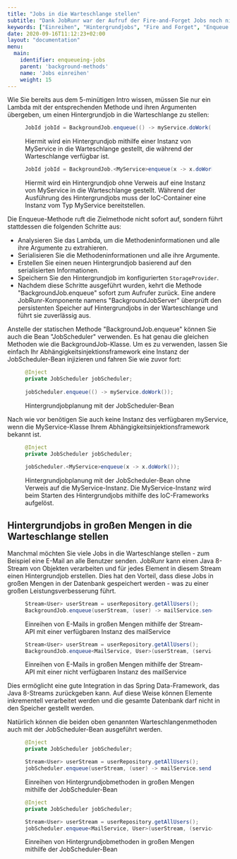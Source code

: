 ```yaml
---
title: "Jobs in die Warteschlange stellen"
subtitle: "Dank JobRunr war der Aufruf der Fire-and-Forget Jobs noch nie so einfach."
keywords: ["Einreihen", "Hintergrundjobs", "Fire and Forget", "Enqueue Jobs in großen Mengen"]
date: 2020-09-16T11:12:23+02:00
layout: "documentation"
menu: 
  main: 
    identifier: enqueueing-jobs
    parent: 'background-methods'
    name: 'Jobs einreihen'
    weight: 15
---
```

Wie Sie bereits aus dem 5-minütigen Intro wissen, müssen Sie nur ein Lambda mit der entsprechenden Methode und ihren Argumenten übergeben, um einen Hintergrundjob in die Warteschlange zu stellen:

<figure>

```java
JobId jobId = BackgroundJob.enqueue(() -> myService.doWork());
```
<figcaption> Hiermit wird ein Hintergrundjob mithilfe einer Instanz von MyService in die Warteschlange gestellt, die während der Warteschlange verfügbar ist. </figcaption>
</figure>

<figure>

```java
JobId jobId = BackgroundJob.<MyService>enqueue(x -> x.doWork());
```
<figcaption> Hiermit wird ein Hintergrundjob ohne Verweis auf eine Instanz von MyService in die Warteschlange gestellt. Während der Ausführung des Hintergrundjobs muss der IoC-Container eine Instanz vom Typ MyService bereitstellen. </figcaption>
</figure>


Die Enqueue-Methode ruft die Zielmethode nicht sofort auf, sondern führt stattdessen die folgenden Schritte aus:

- Analysieren Sie das Lambda, um die Methodeninformationen und alle ihre Argumente zu extrahieren.
- Serialisieren Sie die Methodeninformationen und alle ihre Argumente.
- Erstellen Sie einen neuen Hintergrundjob basierend auf den serialisierten Informationen.
- Speichern Sie den Hintergrundjob im konfigurierten `StorageProvider`.
- Nachdem diese Schritte ausgeführt wurden, kehrt die Methode "BackgroundJob.enqueue" sofort zum Aufrufer zurück. Eine andere JobRunr-Komponente namens "BackgroundJobServer" überprüft den persistenten Speicher auf Hintergrundjobs in der Warteschlange und führt sie zuverlässig aus.

Anstelle der statischen Methode "BackgroundJob.enqueue" können Sie auch die Bean "JobScheduler" verwenden. Es hat genau die gleichen Methoden wie die BackgroundJob-Klasse. Um es zu verwenden, lassen Sie einfach Ihr Abhängigkeitsinjektionsframework eine Instanz der JobScheduler-Bean injizieren und fahren Sie wie zuvor fort:


<figure>

```java
@Inject
private JobScheduler jobScheduler;
 
jobScheduler.enqueue(() -> myService.doWork());
```
<figcaption> Hintergrundjobplanung mit der JobScheduler-Bean </figcaption>
</figure>
 
Nach wie vor benötigen Sie auch keine Instanz des verfügbaren myService, wenn die MyService-Klasse Ihrem Abhängigkeitsinjektionsframework bekannt ist.

<figure>

```java
@Inject
private JobScheduler jobScheduler;
 
jobScheduler.<MyService>enqueue(x -> x.doWork());
```
<figcaption> Hintergrundjobplanung mit der JobScheduler-Bean ohne Verweis auf die MyService-Instanz. Die MyService-Instanz wird beim Starten des Hintergrundjobs mithilfe des IoC-Frameworks aufgelöst. </figcaption>
</figure>


## Hintergrundjobs in großen Mengen in die Warteschlange stellen
Manchmal möchten Sie viele Jobs in die Warteschlange stellen - zum Beispiel eine E-Mail an alle Benutzer senden. JobRunr kann einen Java 8-Stream <T> von Objekten verarbeiten und für jedes Element in diesem Stream einen Hintergrundjob erstellen. Dies hat den Vorteil, dass diese Jobs in großen Mengen in der Datenbank gespeichert werden - was zu einer großen Leistungsverbesserung führt.

<figure>

```java
Stream<User> userStream = userRepository.getAllUsers();
BackgroundJob.enqueue(userStream, (user) -> mailService.send(user.getId(), "mail-template-key"));
```
<figcaption> Einreihen von E-Mails in großen Mengen mithilfe der Stream-API mit einer verfügbaren Instanz des mailService </figcaption>
</figure>

<figure>

```java
Stream<User> userStream = userRepository.getAllUsers();
BackgroundJob.enqueue<MailService, User>(userStream, (service, user) -> service.send(user.getId(), "mail-template-key"));
```
<figcaption> Einreihen von E-Mails in großen Mengen mithilfe der Stream-API mit einer nicht verfügbaren Instanz des mailService </figcaption>
</figure>

Dies ermöglicht eine gute Integration in das Spring Data-Framework, das Java 8-Streams zurückgeben kann. Auf diese Weise können Elemente inkrementell verarbeitet werden und die gesamte Datenbank darf nicht in den Speicher gestellt werden.

Natürlich können die beiden oben genannten Warteschlangenmethoden auch mit der JobScheduler-Bean ausgeführt werden.

<figure>

```java
@Inject
private JobScheduler jobScheduler;

Stream<User> userStream = userRepository.getAllUsers();
jobScheduler.enqueue(userStream, (user) -> mailService.send(user.getId(), "mail-template-key"));
```
<figcaption> Einreihen von Hintergrundjobmethoden in großen Mengen mithilfe der JobScheduler-Bean </figcaption>
</figure>

<figure>

```java
@Inject
private JobScheduler jobScheduler;

Stream<User> userStream = userRepository.getAllUsers();
jobScheduler.enqueue<MailService, User>(userStream, (service, user) -> service.send(user.getId(), "mail-template-key"));
```
<figcaption> Einreihen von Hintergrundjobmethoden in großen Mengen mithilfe der JobScheduler-Bean </figcaption>
</figure>